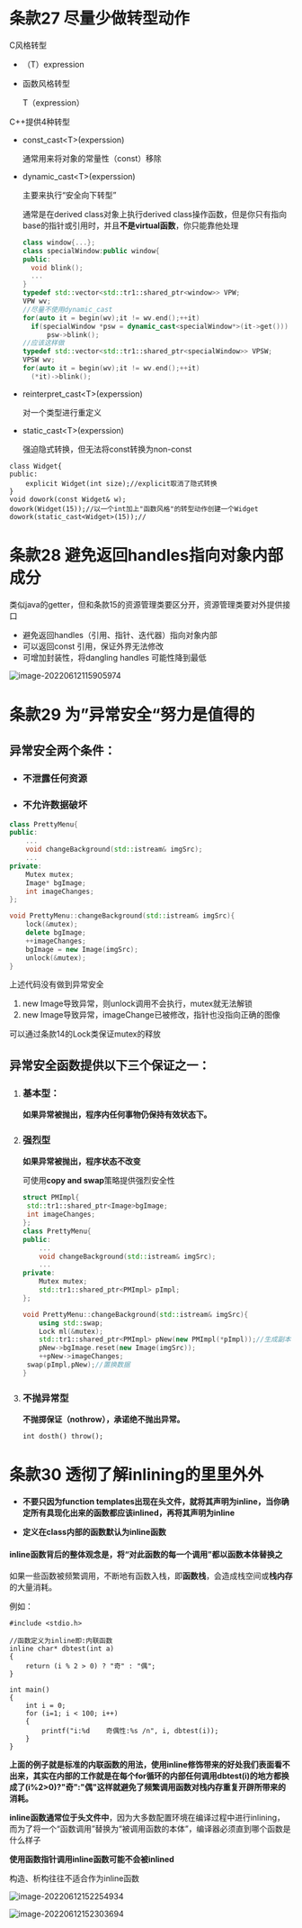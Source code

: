 # 条款27	尽量少做转型动作

C风格转型

- （T）expression

- 函数风格转型

  T（expression）

C++提供4种转型

- const_cast\<T>(experssion)

  通常用来将对象的常量性（const）移除

- dynamic_cast\<T>(experssion)

  主要来执行“安全向下转型”

  通常是在derived class对象上执行derived class操作函数，但是你只有指向base的指针或引用时，并且**不是virtual函数**，你只能靠他处理

  ```cpp
  class window{...};
  class specialWindow:public window{
  public:
  	void blink();
  	...
  }
  typedef std::vector<std::tr1::shared_ptr<window>> VPW;
  VPW wv;
  //尽量不使用dynamic_cast
  for(auto it = begin(wv);it != wv.end();++it)
  	if(specialWindow *psw = dynamic_cast<specialWindow*>(it->get()))
  		psw->blink();
  //应该这样做
  typedef std::vector<std::tr1::shared_ptr<specialWindow>> VPSW;
  VPSW wv;
  for(auto it = begin(wv);it != wv.end();++it)
  	(*it)->blink();
  ```

  

- reinterpret_cast\<T>(experssion)

  对一个类型进行重定义

- static_cast\<T>(experssion)

  强迫隐式转换，但无法将const转换为non-const

```
class Widget{
public:
	explicit Widget(int size);//explicit取消了隐式转换
}
void dowork(const Widget& w);
dowork(Widget(15));//以一个int加上"函数风格"的转型动作创建一个Widget
dowork(static_cast<Widget>(15));//
```

# 条款28	避免返回handles指向对象内部成分

类似java的getter，但和条款15的资源管理类要区分开，资源管理类要对外提供接口

- 避免返回handles（引用、指针、迭代器）指向对象内部
- 可以返回const 引用，保证外界无法修改
- 可增加封装性，将dangling handles 可能性降到最低

![image-20220612115905974](image/image-20220612115905974.png)

# 条款29	为”异常安全“努力是值得的

## **异常安全两个条件：**

- ### **不泄露任何资源**

- ### **不允许数据破坏**

```cpp
class PrettyMenu{
public:
    ...
    void changeBackground(std::istream& imgSrc);
    ...
private:
    Mutex mutex;
    Image* bgImage;
    int imageChanges;
};

void PrettyMenu::changeBackground(std::istream& imgSrc){
    lock(&mutex);
    delete bgImage;
    ++imageChanges;
    bgImage = new Image(imgSrc);
    unlock(&mutex);
}
```

上述代码没有做到异常安全

1. new Image导致异常，则unlock调用不会执行，mutex就无法解锁
2. new Image导致异常，imageChange已被修改，指针也没指向正确的图像

可以通过条款14的Lock类保证mutex的释放

## **异常安全函数提供以下三个保证之一：**

1. ### **基本型：**

   **如果异常被抛出，程序内任何事物仍保持有效状态下。**

2. ### **强烈型**

   **如果异常被抛出，程序状态不改变**

   可使用**copy and swap**策略提供强烈安全性

   ```cpp
   struct PMImpl{
   	std::tr1::shared_ptr<Image>bgImage;
   	int imageChanges;
   };
   class PrettyMenu{
   public:
       ...
       void changeBackground(std::istream& imgSrc);
       ...
   private:
       Mutex mutex;
       std::tr1::shared_ptr<PMImpl> pImpl;
   };
   
   void PrettyMenu::changeBackground(std::istream& imgSrc){
       using std::swap;
       Lock ml(&mutex);
       std::tr1::shared_ptr<PMImpl> pNew(new PMImpl(*pImpl));//生成副本
       pNew->bgImage.reset(new Image(imgSrc));
       ++pNew->imageChanges;
   	swap(pImpl,pNew);//置换数据
   }
   ```

   

3. ### **不抛异常型**

   **不抛掷保证（nothrow），承诺绝不抛出异常。**

   `int dosth() throw();`

# 条款30	透彻了解inlining的里里外外

- **不要只因为function templates出现在头文件，就将其声明为inline，当你确定所有具现化出来的函数都应该inlined，再将其声明为inline**

- **定义在class内部的函数默认为inline函数**

#### inline函数背后的整体观念是，将“对此函数的每一个调用”都以函数本体替换之



如果一些函数被频繁调用，不断地有函数入栈，即**函数栈**，会造成栈空间或**栈内存**的大量消耗。

例如：

```
#include <stdio.h>  
 
//函数定义为inline即:内联函数  
inline char* dbtest(int a) 
{  
	return (i % 2 > 0) ? "奇" : "偶";  
}   
  
int main()  
{  
	int i = 0;  
	for (i=1; i < 100; i++) 
	{  
		printf("i:%d    奇偶性:%s /n", i, dbtest(i));      
	}  
} 
```

**上面的例子就是标准的内联函数的用法，使用inline修饰带来的好处我们表面看不出来，其实在内部的工作就是在每个for循环的内部任何调用dbtest(i)的地方都换成了(i%2>0)?"奇":"偶"这样就避免了频繁调用函数对栈内存重复开辟所带来的消耗。**



**inline函数通常位于头文件中**，因为大多数配置环境在编译过程中进行inlining，而为了将一个“函数调用”替换为“被调用函数的本体”，编译器必须直到哪个函数是什么样子

**使用函数指针调用inline函数可能不会被inlined**

构造、析构往往不适合作为inline函数

![image-20220612152254934](image/image-20220612152254934.png)

![image-20220612152303694](image/image-20220612152303694.png)